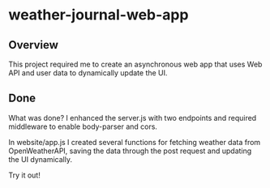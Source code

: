 # weather-journal-web-app

## Overview
This project required me to create an asynchronous web app that uses Web API and user data to dynamically update the UI.

## 

## Done
What was done? I enhanced the server.js with two endpoints and required middleware to enable body-parser and cors.

In website/app.js I created several functions for fetching weather data from OpenWeatherAPI, saving the data through the post request and updating the UI dynamically.

Try it out!
